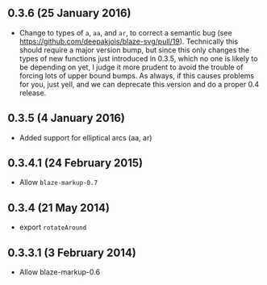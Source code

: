 0.3.6 (25 January 2016)
-----------------------

* Change to types of `a`, `aa`, and `ar`, to correct a semantic bug
  (see https://github.com/deepakjois/blaze-svg/pull/19).  Technically
  this should require a major version bump, but since this only changes
  the types of new functions just introduced in 0.3.5, which no one is
  likely to be depending on yet, I judge it more prudent to avoid the
  trouble of forcing lots of upper bound bumps.  As always, if this
  causes problems for you, just yell, and we can deprecate this
  version and do a proper 0.4 release.

0.3.5 (4 January 2016)
----------------------

* Added support for elliptical arcs (aa, ar)

0.3.4.1 (24 February 2015)
--------------------------

* Allow `blaze-markup-0.7`

0.3.4 (21 May 2014)
-------------------

* export `rotateAround`

0.3.3.1 (3 February 2014)
-------------------------

* Allow blaze-markup-0.6

